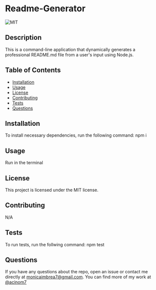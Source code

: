 # Readme-Generator

![MIT](https://img.shields.io/badge/license-MIT-blue)

## Description

This is a command-line application that dynamically generates a professional README.md file from a user's input using Node.js.

## Table of Contents

- [Installation](#installation)
- [Usage](#usage)
- [License](#license)
- [Contributing](#contributing)
- [Tests](#tests)
- [Questions](#questions)

## Installation

To install necessary dependencies, run the following command:
npm i

## Usage

Run in the terminal

## License

This project is licensed under the MIT license.

## Contributing

N/A

## Tests

To run tests, run the follwing command: npm test

## Questions

If you have any questions about the repo, open an issue or contact me directly at monicaimbrea7@gmail.com. You can find more of my work at [@acinom7](https://www.github.com/acinom7)

